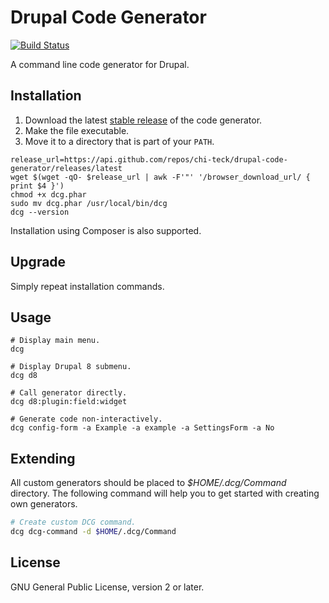 # Drupal Code Generator

[![Build Status](https://travis-ci.org/Chi-teck/drupal-code-generator.svg?branch=master)](https://travis-ci.org/Chi-teck/drupal-code-generator)

A command line code generator for Drupal.

## Installation

1. Download the latest [stable release](https://github.com/Chi-teck/drupal-code-generator/releases/latest) of the code generator.
2. Make the file executable.
3. Move it to a directory that is part of your `PATH`.

```shell
release_url=https://api.github.com/repos/chi-teck/drupal-code-generator/releases/latest
wget $(wget -qO- $release_url | awk -F'"' '/browser_download_url/ { print $4 }')
chmod +x dcg.phar
sudo mv dcg.phar /usr/local/bin/dcg
dcg --version
```
Installation using Composer is also supported.

## Upgrade
Simply repeat installation commands.

## Usage
```shell
# Display main menu.
dcg

# Display Drupal 8 submenu.
dcg d8

# Call generator directly.
dcg d8:plugin:field:widget

# Generate code non-interactively.
dcg config-form -a Example -a example -a SettingsForm -a No
```
## Extending
All custom generators should be placed to _$HOME/.dcg/Command_ directory. The following command will help you to get started with creating own generators.
```bash
# Create custom DCG command.
dcg dcg-command -d $HOME/.dcg/Command
```
## License
GNU General Public License, version 2 or later.
